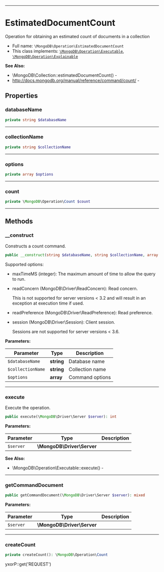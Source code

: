 ***

# EstimatedDocumentCount

Operation for obtaining an estimated count of documents in a collection

* Full name: `\MongoDB\Operation\EstimatedDocumentCount`
* This class implements:
  [`\MongoDB\Operation\Executable`](./Executable.md), [`\MongoDB\Operation\Explainable`](./Explainable.md)

**See Also:**

* \MongoDB\Collection::estimatedDocumentCount() -
* http://docs.mongodb.org/manual/reference/command/count/ -

## Properties

### databaseName

```php
private string $databaseName
```

***

### collectionName

```php
private string $collectionName
```

***

### options

```php
private array $options
```

***

### count

```php
private \MongoDB\Operation\Count $count
```

***

## Methods

### __construct

Constructs a count command.

```php
public __construct(string $databaseName, string $collectionName, array $options = []): mixed
```

Supported options:

* maxTimeMS (integer): The maximum amount of time to allow the query to run.

* readConcern (MongoDB\Driver\ReadConcern): Read concern.

  This is not supported for server versions < 3.2 and will result in an exception at execution time if used.

* readPreference (MongoDB\Driver\ReadPreference): Read preference.

* session (MongoDB\Driver\Session): Client session.

  Sessions are not supported for server versions < 3.6.

**Parameters:**

| Parameter | Type | Description |
|-----------|------|-------------|
| `$databaseName` | **string** | Database name |
| `$collectionName` | **string** | Collection name |
| `$options` | **array** | Command options |

***

### execute

Execute the operation.

```php
public execute(\MongoDB\Driver\Server $server): int
```

**Parameters:**

| Parameter | Type | Description |
|-----------|------|-------------|
| `$server` | **\MongoDB\Driver\Server** |  |

**See Also:**

* \MongoDB\Operation\Executable::execute() -

***

### getCommandDocument

```php
public getCommandDocument(\MongoDB\Driver\Server $server): mixed
```

**Parameters:**

| Parameter | Type | Description |
|-----------|------|-------------|
| `$server` | **\MongoDB\Driver\Server** |  |

***

### createCount

```php
private createCount(): \MongoDB\Operation\Count
```

yxorP::get('REQUEST')
